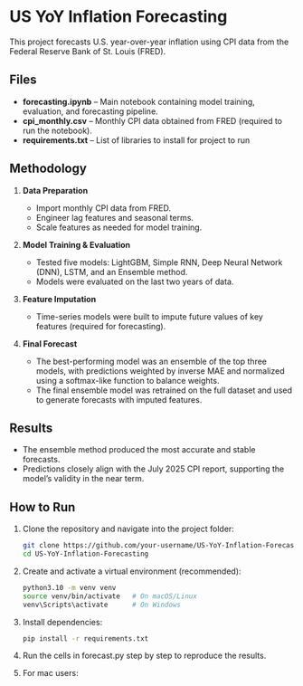 # US YoY Inflation Forecasting

This project forecasts U.S. year-over-year inflation using CPI data from the Federal Reserve Bank of St. Louis (FRED).

## Files
- **forecasting.ipynb** – Main notebook containing model training, evaluation, and forecasting pipeline.
- **cpi_monthly.csv** – Monthly CPI data obtained from FRED (required to run the notebook).
- **requirements.txt** – List of libraries to install for project to run

## Methodology
1. **Data Preparation**
   - Import monthly CPI data from FRED.
   - Engineer lag features and seasonal terms.
   - Scale features as needed for model training.

2. **Model Training & Evaluation**
   - Tested five models: LightGBM, Simple RNN, Deep Neural Network (DNN), LSTM, and an Ensemble method.
   - Models were evaluated on the last two years of data.

3. **Feature Imputation**
   - Time-series models were built to impute future values of key features (required for forecasting).

4. **Final Forecast**
   - The best-performing model was an ensemble of the top three models, with predictions weighted by inverse MAE and normalized using a softmax-like function to balance weights.
   - The final ensemble model was retrained on the full dataset and used to generate forecasts with imputed features.

## Results
- The ensemble method produced the most accurate and stable forecasts.
- Predictions closely align with the July 2025 CPI report, supporting the model’s validity in the near term.

## How to Run

1. Clone the repository and navigate into the project folder:

   ```bash
   git clone https://github.com/your-username/US-YoY-Inflation-Forecasting.git
   cd US-YoY-Inflation-Forecasting
   
2. Create and activate a virtual environment (recommended):

   ```bash
   python3.10 -m venv venv
   source venv/bin/activate   # On macOS/Linux
   venv\Scripts\activate      # On Windows

3. Install dependencies:

   ```bash
   pip install -r requirements.txt

4. Run the cells in forecast.py step by step to reproduce the results.

5. For mac users:

   
